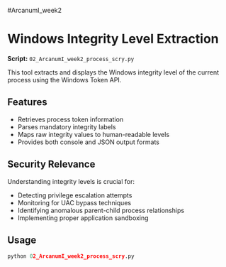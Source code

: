 #ArcanumI_week2

# Windows Integrity Level Extraction

**Script:** `02_ArcanumI_week2_process_scry.py`

This tool extracts and displays the Windows integrity level of the current process using the Windows Token API.

## Features
- Retrieves process token information
- Parses mandatory integrity labels
- Maps raw integrity values to human-readable levels
- Provides both console and JSON output formats

## Security Relevance
Understanding integrity levels is crucial for:
- Detecting privilege escalation attempts
- Monitoring for UAC bypass techniques
- Identifying anomalous parent-child process relationships
- Implementing proper application sandboxing

## Usage
```python
python 02_ArcanumI_week2_process_scry.py
